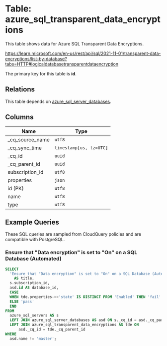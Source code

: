 # Table: azure_sql_transparent_data_encryptions

This table shows data for Azure SQL Transparent Data Encryptions.

https://learn.microsoft.com/en-us/rest/api/sql/2021-11-01/transparent-data-encryptions/list-by-database?tabs=HTTP#logicaldatabasetransparentdataencryption

The primary key for this table is **id**.

## Relations

This table depends on [azure_sql_server_databases](azure_sql_server_databases).

## Columns

| Name          | Type          |
| ------------- | ------------- |
|_cq_source_name|`utf8`|
|_cq_sync_time|`timestamp[us, tz=UTC]`|
|_cq_id|`uuid`|
|_cq_parent_id|`uuid`|
|subscription_id|`utf8`|
|properties|`json`|
|id (PK)|`utf8`|
|name|`utf8`|
|type|`utf8`|

## Example Queries

These SQL queries are sampled from CloudQuery policies and are compatible with PostgreSQL.

### Ensure that "Data encryption" is set to "On" on a SQL Database (Automated)

```sql
SELECT
  'Ensure that "Data encryption" is set to "On" on a SQL Database (Automated)'
    AS title,
  s.subscription_id,
  asd.id AS database_id,
  CASE
  WHEN tde.properties->>'state' IS DISTINCT FROM 'Enabled' THEN 'fail'
  ELSE 'pass'
  END
FROM
  azure_sql_servers AS s
  LEFT JOIN azure_sql_server_databases AS asd ON s._cq_id = asd._cq_parent_id
  LEFT JOIN azure_sql_transparent_data_encryptions AS tde ON
      asd._cq_id = tde._cq_parent_id
WHERE
  asd.name != 'master';
```


